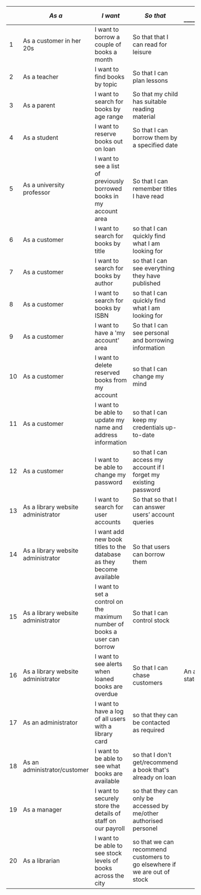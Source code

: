 |      | *As a* **<type of user>**          | *I want* **<some goal>**                                     | *So that* **<some reason>**                                  | DML statement _______________________________________________________________________________ | Notes _________________________________________ |
| ---- | ---------------------------------- | ------------------------------------------------------------ | ------------------------------------------------------------ | --------------------------------- | -------------------------------------------------------- |
| 1    | As a customer in her 20s           | I want to borrow a couple of books a month                   | So that that I can read for leisure                          |  | No age field |
| 2    | As a teacher                       | I want to find books by topic                                | So that I can plan lessons                                   |               |              |
| 3    | As a parent                        | I want to search for books by age range                      | So that my child has suitable reading material               |               |              |
| 4    | As a student                       | I want to reserve books out on loan                          | So that I can borrow them by a specified date                |               |              |
| 5    | As a university professor          | I want to see a list of previously borrowed books in my account area | So that I can remember titles I have read                    |               |              |
| 6    | As a customer                      | I want to search for books by title                          | so that I can quickly find what I am looking for             |               |              |
| 7    | As a customer                      | I want to search for books by author                         | so that I can see everything they have published             |               |              |
| 8    | As a customer                      | I want to search for books by ISBN                           | so that I can quickly find what I am looking for             |               |              |
| 9    | As a customer                      | I want to have a 'my account' area                           | So that I can see personal and borrowing information         |               |              |
| 10   | As a customer                      | I want to delete reserved books from my account              | so that I can change my mind                                 |               |              |
| 11   | As a customer                      | I want to be able to update my name and address information  | so that I can keep my credentials up-to-date                 |               |              |
| 12   | As a customer                      | I want to be able to change my password                      | so that I can access my account if I forget my existing password |               |              |
| 13   | As a library website administrator | I want to search for user accounts                           | So that so that I can answer users’ account queries          |               |              |
| 14   | As a library website administrator | I want add new book titles to the database as they become available | So that users can borrow them                                |               |              |
| 15   | As a library website administrator | I want to set a control on the maximum number of books a user can borrow | So that I can control stock                                  |               |              |
| 16   | As a library website administrator | I want to see alerts when loaned books are overdue           | So that I can chase customers                                |               An alert would need web functionality, but would ultimately call on a SELECT statement             |
| 17   | As an administrator                | I want to have a log of all users with a library card        | so that they can be contacted as required                    |               |              |
| 18   | As an administrator/customer       | I want to be able to see what books are available            | so that I don't get/recommend a book that's already on loan  |               |              |
| 19   | As a manager                       | I want to securely store the details of staff on our payroll | so that they can only be accessed by me/other authorised personel |               |              |
| 20   | As a librarian                     | I want to be able to see stock levels of books across the city | so that we can recommend customers to go elsewhere if we are out of stock |               |              |

